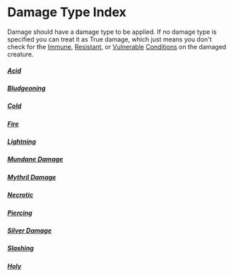 # Damage Type Index
Damage should have a damage type to be applied. If no damage type is specified you can treat it as True damage, which just means you don't check for the [Immune](../Conditions/Immune.md), [Resistant](../Conditions/Resistant.md), or [Vulnerable](../Conditions/Vulnerable.md) [Conditions](../Conditions/!Conditions.md) on the damaged creature.
##### [Acid](Acid.md)
##### [Bludgeoning](Bludgeoning.md)
##### [Cold](Cold.md)
##### [Fire](Fire.md)
##### [Lightning](Lightning.md)
##### [Mundane Damage](Mundane%20Damage.md)
##### [Mythril Damage](Mythril%20Damage.md)
##### [Necrotic](Necrotic.md)
##### [Piercing](Piercing.md)
##### [Silver Damage](Silver%20Damage.md)
##### [Slashing](Slashing.md)
##### [Holy](Holy.md)